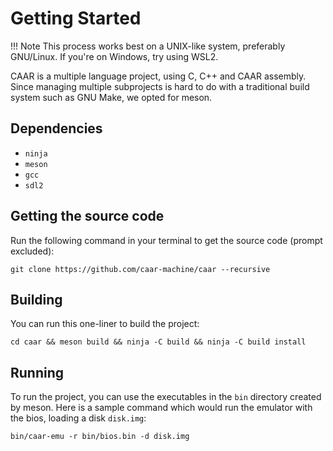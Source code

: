 # Getting Started

!!! Note
	This process works best on a UNIX-like system, preferably GNU/Linux. If you're on Windows, try using WSL2.

CAAR is a multiple language project, using C, C++ and CAAR assembly.
Since managing multiple subprojects is hard to do with a traditional build system such as GNU Make, we opted for meson.

## Dependencies
* `ninja`
* `meson`
* `gcc`
* `sdl2`

## Getting the source code
Run the following command in your terminal to get the source code (prompt excluded):

```
git clone https://github.com/caar-machine/caar --recursive
```

## Building

You can run this one-liner to build the project:

```
cd caar && meson build && ninja -C build && ninja -C build install
```

## Running
To run the project, you can use the executables in the `bin` directory created by meson.
Here is a sample command which would run the emulator with the bios, loading a disk `disk.img`:

```
bin/caar-emu -r bin/bios.bin -d disk.img
```
